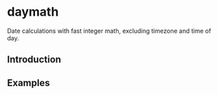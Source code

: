# daymath
Date calculations with fast integer math, excluding timezone and time of day.

## Introduction

## Examples
